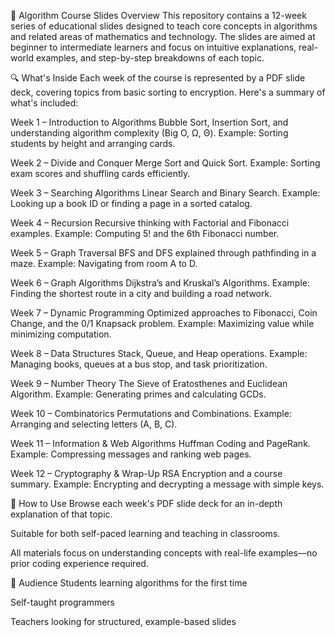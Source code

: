 📘 Algorithm Course Slides
Overview
This repository contains a 12-week series of educational slides designed to teach core concepts in algorithms and related areas of mathematics and technology. The slides are aimed at beginner to intermediate learners and focus on intuitive explanations, real-world examples, and step-by-step breakdowns of each topic.

🔍 What's Inside
Each week of the course is represented by a PDF slide deck, covering topics from basic sorting to encryption. Here's a summary of what's included:

Week 1 – Introduction to Algorithms
Bubble Sort, Insertion Sort, and understanding algorithm complexity (Big O, Ω, Θ).
Example: Sorting students by height and arranging cards.

Week 2 – Divide and Conquer
Merge Sort and Quick Sort.
Example: Sorting exam scores and shuffling cards efficiently.

Week 3 – Searching Algorithms
Linear Search and Binary Search.
Example: Looking up a book ID or finding a page in a sorted catalog.

Week 4 – Recursion
Recursive thinking with Factorial and Fibonacci examples.
Example: Computing 5! and the 6th Fibonacci number.

Week 5 – Graph Traversal
BFS and DFS explained through pathfinding in a maze.
Example: Navigating from room A to D.

Week 6 – Graph Algorithms
Dijkstra’s and Kruskal’s Algorithms.
Example: Finding the shortest route in a city and building a road network.

Week 7 – Dynamic Programming
Optimized approaches to Fibonacci, Coin Change, and the 0/1 Knapsack problem.
Example: Maximizing value while minimizing computation.

Week 8 – Data Structures
Stack, Queue, and Heap operations.
Example: Managing books, queues at a bus stop, and task prioritization.

Week 9 – Number Theory
The Sieve of Eratosthenes and Euclidean Algorithm.
Example: Generating primes and calculating GCDs.

Week 10 – Combinatorics
Permutations and Combinations.
Example: Arranging and selecting letters (A, B, C).

Week 11 – Information & Web Algorithms
Huffman Coding and PageRank.
Example: Compressing messages and ranking web pages.

Week 12 – Cryptography & Wrap-Up
RSA Encryption and a course summary.
Example: Encrypting and decrypting a message with simple keys.

📂 How to Use
Browse each week's PDF slide deck for an in-depth explanation of that topic.

Suitable for both self-paced learning and teaching in classrooms.

All materials focus on understanding concepts with real-life examples—no prior coding experience required.

🎯 Audience
Students learning algorithms for the first time

Self-taught programmers

Teachers looking for structured, example-based slides
